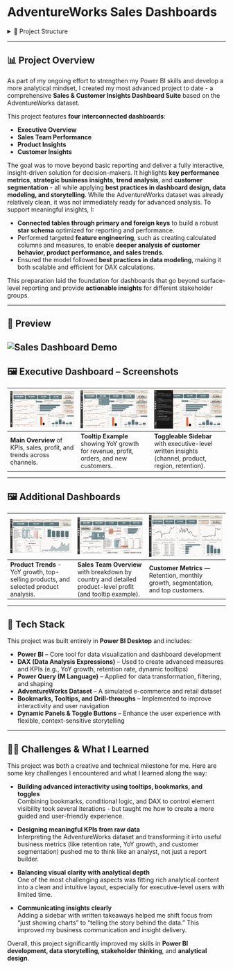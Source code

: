 # AdventureWorks Sales Dashboards

<details>
<summary>📂 Project Structure</summary>

- **data/**  
  Raw AdventureWorks sales tables in CSV format.  
- **AW_Dashboard.pbix**  
  The Power BI Desktop file containing all visuals, measures, and data model.  
- **Images/**  
  Image assets used in the dashboard and README.  
- **AW_Dashboard.pdf**   
  A printable guide with screenshots of each report page.  

</details>

---

## 📊 Project Overview

As part of my ongoing effort to strengthen my Power BI skills and develop a more analytical mindset, I created my most advanced project to date - a comprehensive **Sales & Customer Insights Dashboard Suite** based on the AdventureWorks dataset.

This project features **four interconnected dashboards**:
- **Executive Overview**
- **Sales Team Performance**
- **Product Insights**
- **Customer Insights**

The goal was to move beyond basic reporting and deliver a fully interactive, insight-driven solution for decision-makers. It highlights **key performance metrics**, **strategic business insights**, **trend analysis**, and **customer segmentation** - all while applying **best practices in dashboard design, data modeling, and storytelling**.
While the AdventureWorks dataset was already relatively clean, it was not immediately ready for advanced analysis. To support meaningful insights, I:  

- **Connected tables through primary and foreign keys** to build a robust **star schema** optimized for reporting and performance.  
- Performed targeted **feature engineering**, such as creating calculated columns and measures, to enable **deeper analysis of customer behavior, product performance, and sales trends**.  
- Ensured the model followed **best practices in data modeling**, making it both scalable and efficient for DAX calculations.  

This preparation laid the foundation for dashboards that go beyond surface-level reporting and provide **actionable insights** for different stakeholder groups.  

---
## 📸 Preview
![Sales Dashboard Demo](aw_sales_dashboard/Images/forGitHub/aw_gif.gif)
---

## 🖼 Executive Dashboard – Screenshots

| ![Exec1](aw_sales_dashboard/Images/forGitHub/Exec1.png) | ![Tooltip](aw_sales_dashboard/Images/forGitHub/Exec%20tolltip.png) | ![Insights Panel](aw_sales_dashboard/Images/forGitHub/Exec%20analysis%20side%20bar.png) |
|-------------------------------------|------------------------------------------------|----------------------------------------------------|
| **Main Overview** of KPIs, sales, profit, and trends across channels. | **Tooltip Example** showing YoY growth for revenue, profit, orders, and new customers. | **Toggleable Sidebar** with executive-level written insights (channel, product, region, retention). |

---

## 🖼 Additional Dashboards

| ![Product Dashboard](aw_sales_dashboard/Images/forGitHub/Products1.png) | ![Sales Team Tooltip](aw_sales_dashboard/Images/forGitHub/Salesteam%20Tooltip.png) | ![Customer Dashboard](aw_sales_dashboard/Images/forGitHub/Customer1.png) |
|------------------------------------------------------|----------------------------------------------------|--------------------------------------------|
| **Product Trends** - YoY growth, top-selling products, and selected product analysis. | **Sales Team Overview** with breakdown by country and detailed product-level profit (and tooltip example). | **Customer Metrics** — Retention, monthly growth, segmentation, and top customers. |

---

## 🧰 Tech Stack

This project was built entirely in **Power BI Desktop** and includes:

- **Power BI** – Core tool for data visualization and dashboard development  
- **DAX (Data Analysis Expressions)** – Used to create advanced measures and KPIs (e.g., YoY growth, retention rate, dynamic tooltips)  
- **Power Query (M Language)** – Applied for data transformation, filtering, and shaping  
- **AdventureWorks Dataset** – A simulated e-commerce and retail dataset  
- **Bookmarks, Tooltips, and Drill-throughs** – Implemented to improve interactivity and user navigation  
- **Dynamic Panels & Toggle Buttons** – Enhance the user experience with flexible, context-sensitive storytelling  

---

## 🧗‍♂️ Challenges & What I Learned

This project was both a creative and technical milestone for me. Here are some key challenges I encountered and what I learned along the way:

- **Building advanced interactivity using tooltips, bookmarks, and toggles**  
  Combining bookmarks, conditional logic, and DAX to control element visibility took several iterations - but taught me how to create a more guided and user-friendly experience.

- **Designing meaningful KPIs from raw data**  
  Interpreting the AdventureWorks dataset and transforming it into useful business metrics (like retention rate, YoY growth, and customer segmentation) pushed me to think like an analyst,  not just a report builder.

- **Balancing visual clarity with analytical depth**  
  One of the most challenging aspects was fitting rich analytical content into a clean and intuitive layout, especially for executive-level users with limited time.

- **Communicating insights clearly**  
  Adding a sidebar with written takeaways helped me shift focus from “just showing charts” to “telling the story behind the data.” This improved my business communication and insight delivery.

Overall, this project significantly improved my skills in **Power BI development, data storytelling, stakeholder thinking**, and **analytical design**.

